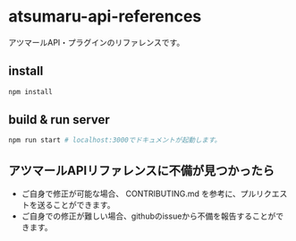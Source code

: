 # atsumaru-api-references

アツマールAPI・プラグインのリファレンスです。

## install

```sh
npm install
```

## build & run server

```sh
npm run start # localhost:3000でドキュメントが起動します。
```

## アツマールAPIリファレンスに不備が見つかったら

- ご自身で修正が可能な場合、 CONTRIBUTING.md を参考に、プルリクエストを送ることができます。
- ご自身での修正が難しい場合、githubのissueから不備を報告することができます。
